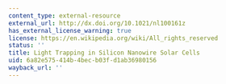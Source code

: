 ```yaml
---
content_type: external-resource
external_url: http://dx.doi.org/10.1021/nl100161z
has_external_license_warning: true
license: https://en.wikipedia.org/wiki/All_rights_reserved
status: ''
title: Light Trapping in Silicon Nanowire Solar Cells
uid: 6a82e575-414b-4bec-b03f-d1ab36980156
wayback_url: ''
---
```

